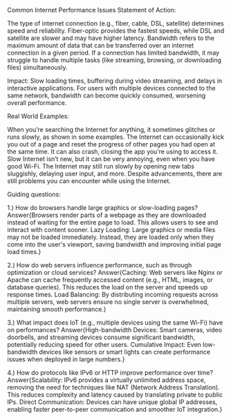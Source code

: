 Common Internet Performance Issues Statement of Action:

The type of internet connection (e.g., fiber, cable, DSL, satellite) determines speed and reliability. Fiber-optic provides the fastest speeds, while DSL and satellite are slower and may have higher latency.
Bandwidth refers to the maximum amount of data that can be transferred over an internet connection in a given period. If a connection has limited bandwidth, it may struggle to handle multiple tasks (like streaming, browsing, or downloading files) simultaneously.

Impact: Slow loading times, buffering during video streaming, and delays in interactive applications. For users with multiple devices connected to the same network, bandwidth can become quickly consumed, worsening overall performance.

Real World Examples:

When you’re searching the Internet for anything, it sometimes glitches or runs slowly, as shown in some examples. The Internet can occasionally kick you out of a page and reset the progress of other pages you had open at the same time. It can also crash, closing the app you’re using to access it.
Slow Internet isn’t new, but it can be very annoying, even when you have good Wi-Fi. The Internet may still run slowly by opening new tabs sluggishly, delaying user input, and more. Despite advancements, there are still problems you can encounter while using the Internet.

Guiding questions:

1.) How do browsers handle large graphics or slow-loading pages?
Answer{Browsers render parts of a webpage as they are downloaded instead of waiting for the entire page to load. This allows users to see and interact with content sooner.
Lazy Loading: Large graphics or media files may not be loaded immediately. Instead, they are loaded only when they come into the user's viewport, saving bandwidth and improving initial page load times.}

2.) How do web servers influence performance, such as through optimization or cloud services?
Answer{Caching: Web servers like Nginx or Apache can cache frequently accessed content (e.g., HTML, images, or database queries). This reduces the load on the server and speeds up response times.
Load Balancing: By distributing incoming requests across multiple servers, web servers ensure no single server is overwhelmed, maintaining smooth performance.}

3.) What impact does IoT (e.g., multiple devices using the same Wi-Fi) have on performances?
Answer{High-bandwidth Devices: Smart cameras, video doorbells, and streaming devices consume significant bandwidth, potentially reducing speed for other users.
Cumulative Impact: Even low-bandwidth devices like sensors or smart lights can create performance issues when deployed in large numbers.}

4.) How do protocols like IPv6 or HTTP improve performance over time?
Answer{Scalability: IPv6 provides a virtually unlimited address space, removing the need for techniques like NAT (Network Address Translation). This reduces complexity and latency caused by translating private to public IPs.
Direct Communication: Devices can have unique global IP addresses, enabling faster peer-to-peer communication and smoother IoT integration.}
